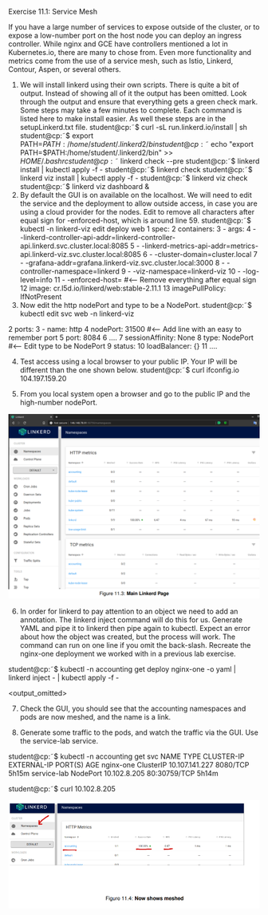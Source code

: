 
Exercise 11.1: Service Mesh

If you have a large number of services to expose outside of the cluster, or to expose a low-number port on the host
node you can deploy an ingress controller. While nginx and GCE have controllers mentioned a lot in Kubernetes.io,
there are many to chose from. Even more functionality and metrics come from the use of a service mesh, such as Istio,
Linkerd, Contour, Aspen, or several others.
1. We will install linkerd using their own scripts. There is quite a bit of output. Instead of showing all of it the output
has been omitted. Look through the output and ensure that everything gets a green check mark. Some steps may
take a few minutes to complete. Each command is listed here to make install easier. As well these steps are in the
setupLinkerd.txt file.
student@cp:˜$ curl -sL run.linkerd.io/install | sh
student@cp:˜$ export PATH=$PATH:/home/student/.linkerd2/bin
student@cp:˜$ echo "export PATH=$PATH:/home/student/.linkerd2/bin" >> $HOME/.bashrc
student@cp:˜$ linkerd check --pre
student@cp:˜$ linkerd install | kubectl apply -f -
student@cp:˜$ linkerd check
student@cp:˜$ linkerd viz install | kubectl apply -f -
student@cp:˜$ linkerd viz check
student@cp:˜$ linkerd viz dashboard &
2. By default the GUI is on available on the localhost. We will need to edit the service and the deployment to allow
outside access, in case you are using a cloud provider for the nodes. Edit to remove all characters after equal sign for
-enforced-host, which is around line 59.
student@cp:˜$ kubectl -n linkerd-viz edit deploy web
1 spec:
2 containers:
3 - args:
4 - -linkerd-controller-api-addr=linkerd-controller-api.linkerd.svc.cluster.local:8085
5 - -linkerd-metrics-api-addr=metrics-api.linkerd-viz.svc.cluster.local:8085
6 - -cluster-domain=cluster.local
7 - -grafana-addr=grafana.linkerd-viz.svc.cluster.local:3000
8 - -controller-namespace=linkerd
9 - -viz-namespace=linkerd-viz
10 - -log-level=info
11 - -enforced-host= #<-- Remove everything after equal sign
12 image: cr.l5d.io/linkerd/web:stable-2.11.1
13 imagePullPolicy: IfNotPresent
3. Now edit the http nodePort and type to be a NodePort.
student@cp:˜$ kubectl edit svc web -n linkerd-viz


2 ports:
3 - name: http
4 nodePort: 31500 #<-- Add line with an easy to remember port
5 port: 8084
6 ....
7 sessionAffinity: None
8 type: NodePort #<-- Edit type to be NodePort
9 status:
10 loadBalancer: {}
11 ....

4. Test access using a local browser to your public IP. Your IP will be different than the one shown below.
student@cp:˜$ curl ifconfig.io
104.197.159.20

5. From you local system open a browser and go to the public IP and the high-number nodePort.

![LAB1-1.PNG](https://github.com/castanedara/k8s-certification/blob/main/11-INGRESS/LAB1-1.PNG?raw=true)

6. In order for linkerd to pay attention to an object we need to add an annotation. The linkerd inject command will do
this for us. Generate YAML and pipe it to linkerd then pipe again to kubectl. Expect an error about how the object
was created, but the process will work. The command can run on one line if you omit the back-slash. Recreate the
nginx-one deployment we worked with in a previous lab exercise.

student@cp:˜$ kubectl -n accounting get deploy nginx-one -o yaml | \
linkerd inject - | kubectl apply -f -

<output_omitted>

7. Check the GUI, you should see that the accounting namespaces and pods are now meshed, and the name is a link.


8. Generate some traffic to the pods, and watch the traffic via the GUI. Use the service-lab service.

student@cp:˜$ kubectl -n accounting get svc
NAME TYPE CLUSTER-IP EXTERNAL-IP PORT(S) AGE
nginx-one ClusterIP 10.107.141.227 <none> 8080/TCP 5h15m
service-lab NodePort 10.102.8.205 <none> 80:30759/TCP 5h14m

student@cp:˜$ curl 10.102.8.205

<!DOCTYPE html>
<html>
<head>
<title>Welcome to nginx!</title>
<output_omitted>

![LAB1-1.PNG](https://github.com/castanedara/k8s-certification/blob/main/11-INGRESS/LAB1-2.PNG?raw=true)